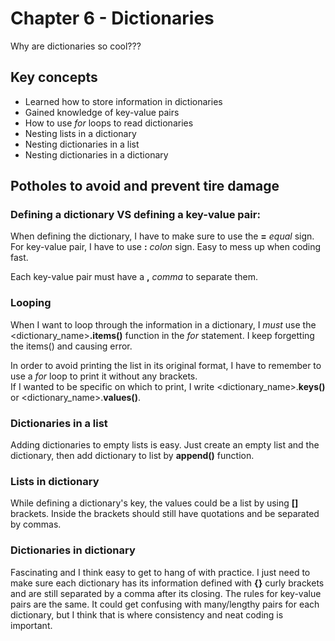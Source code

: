 # Chapter 6 - Dictionaries
Why are dictionaries so cool???

## Key concepts
* Learned how to store information in dictionaries
* Gained knowledge of key-value pairs
* How to use *for* loops to read dictionaries 
* Nesting lists in a dictionary
* Nesting dictionaries in a list
* Nesting dictionaries in a dictionary 

## Potholes to avoid and prevent tire damage  
### Defining a dictionary **VS** defining a key-value pair: <br>
When defining the dictionary, I have to make sure to use the **=**  *equal* sign. For key-value pair, I have to use **:** *colon* sign. Easy to mess up when coding fast.

Each key-value pair must have a **,** *comma* to separate them. 

### Looping
When I want to loop through the information in a dictionary, I *must* use the <dictionary_name>**.items()** function in the *for* statement. I keep forgetting the items() and causing error. 

In order to avoid printing the list in its original format, I have to remember to use a *for* loop to print it without any brackets. <br>
If I wanted to be specific on which to print, I write <dictionary_name>.**keys()** or <dictionary_name>.**values()**.

### Dictionaries in a list
Adding dictionaries to empty lists is easy. Just create an empty list and the dictionary, then add dictionary to list by **append()** function.

### Lists in dictionary
While defining a dictionary's key, the values could be a list by using **[]** brackets. Inside the brackets should still have quotations and be separated by commas. 

### Dictionaries in dictionary 
Fascinating and I think easy to get to hang of with practice. I just need to make sure each dictionary has its information defined with **{}** curly brackets and are still separated by a comma after its closing. The rules for key-value pairs are the same. It could get confusing with many/lengthy pairs for each dictionary, but I think that is where consistency and neat coding is important.
